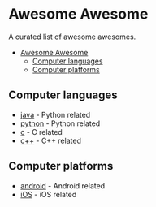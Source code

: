 # Awesome Awesome

A curated list of awesome awesomes.

- [Awesome Awesome](#awesome-awesome)
    - [Computer languages](#computer-languages)
    - [Computer platforms](#computer-platforms)


## Computer languages
* [java](https://github.com/keyeMyria/awesome-awesome/blob/master/java.md) - Python related
* [python](https://github.com/keyeMyria/awesome-awesome/blob/master/python.md) - Python related
* [c](https://github.com/keyeMyria/awesome-awesome/blob/master/c.md) - C related
* [c++](https://github.com/keyeMyria/awesome-awesome/blob/master/c.md) - C++ related
    


    
## Computer platforms
* [android](https://github.com/keyeMyria/awesome-awesome/blob/master/android.md) - Android related
* [iOS](https://github.com/keyeMyria/awesome-awesome/blob/master/iOS.md) - iOS related
    
